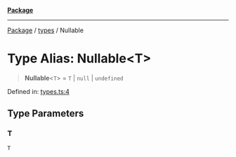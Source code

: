 [**Package**](../../README.md)

***

[Package](../../modules.md) / [types](../README.md) / Nullable

# Type Alias: Nullable\<T\>

> **Nullable**\<`T`\> = `T` \| `null` \| `undefined`

Defined in: [types.ts:4](https://github.com/AlexXanderGrib/monads-io/blob/d65e47796764202dffd7314b61c2ea9cedbb26e8/src/types.ts#L4)

## Type Parameters

### T

`T`
